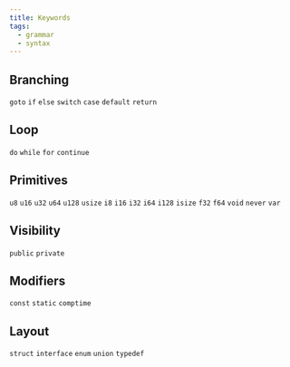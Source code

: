 ```yaml
---
title: Keywords
tags:
  - grammar
  - syntax
---
```


## Branching

`goto`
`if` `else`
`switch` `case` `default`
`return`

## Loop

`do` `while` `for` `continue`

## Primitives

`u8` `u16` `u32` `u64` `u128` `usize`
`i8` `i16` `i32` `i64` `i128` `isize`
`f32` `f64`
`void` `never`
`var`

## Visibility

`public` `private`

## Modifiers

`const` `static` `comptime`

## Layout

`struct` `interface` `enum` `union` `typedef`

